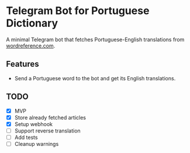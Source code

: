 # Telegram Bot for Portuguese Dictionary 

A minimal Telegram bot that fetches Portuguese-English translations from [wordreference.com](https://www.wordreference.com/pten/).

## Features

- Send a Portuguese word to the bot and get its English translations.

## TODO

- [x] MVP 
- [X] Store already fetched articles
- [X] Setup webhook
- [ ] Support reverse translation
- [ ] Add tests
- [ ] Cleanup warnings